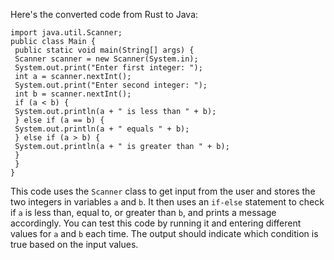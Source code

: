 Here's the converted code from Rust to Java:
```
import java.util.Scanner;
public class Main {
 public static void main(String[] args) {
 Scanner scanner = new Scanner(System.in);
 System.out.print("Enter first integer: ");
 int a = scanner.nextInt();
 System.out.print("Enter second integer: ");
 int b = scanner.nextInt();
 if (a < b) {
 System.out.println(a + " is less than " + b);
 } else if (a == b) {
 System.out.println(a + " equals " + b);
 } else if (a > b) {
 System.out.println(a + " is greater than " + b);
 }
 }
}
```
This code uses the `Scanner` class to get input from the user and stores the two integers in variables `a` and `b`. It then uses an `if-else` statement to check if `a` is less than, equal to, or greater than `b`, and prints a message accordingly.
You can test this code by running it and entering different values for `a` and `b` each time. The output should indicate which condition is true based on the input values.

